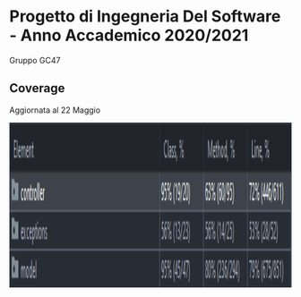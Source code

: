 # Progetto di Ingegneria Del Software - Anno Accademico 2020/2021
Gruppo GC47
## Coverage
Aggiornata al 22 Maggio
<p align="center">
  <img width="800" height="295" src="/utilities/coverage/coverage 22-05.png">
</p>
